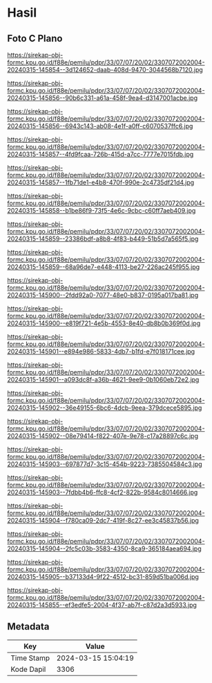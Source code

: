 # Hasil

## Foto C Plano

https://sirekap-obj-formc.kpu.go.id/f88e/pemilu/pdpr/33/07/07/20/02/3307072002004-20240315-145854--3d124652-daab-408d-9470-3044568b7120.jpg

https://sirekap-obj-formc.kpu.go.id/f88e/pemilu/pdpr/33/07/07/20/02/3307072002004-20240315-145856--90b6c331-a61a-458f-9ea4-d3147001acbe.jpg

https://sirekap-obj-formc.kpu.go.id/f88e/pemilu/pdpr/33/07/07/20/02/3307072002004-20240315-145856--6943c143-ab08-4e1f-a0ff-c6070537ffc6.jpg

https://sirekap-obj-formc.kpu.go.id/f88e/pemilu/pdpr/33/07/07/20/02/3307072002004-20240315-145857--4fd9fcaa-726b-415d-a7cc-7777e7015fdb.jpg

https://sirekap-obj-formc.kpu.go.id/f88e/pemilu/pdpr/33/07/07/20/02/3307072002004-20240315-145857--1fb71de1-e4b8-470f-990e-2c4735df21d4.jpg

https://sirekap-obj-formc.kpu.go.id/f88e/pemilu/pdpr/33/07/07/20/02/3307072002004-20240315-145858--b1be86f9-73f5-4e6c-9cbc-c60ff7aeb409.jpg

https://sirekap-obj-formc.kpu.go.id/f88e/pemilu/pdpr/33/07/07/20/02/3307072002004-20240315-145859--23386bdf-a8b8-4f83-b449-51b5d7a565f5.jpg

https://sirekap-obj-formc.kpu.go.id/f88e/pemilu/pdpr/33/07/07/20/02/3307072002004-20240315-145859--68a96de7-e448-4113-be27-226ac245f955.jpg

https://sirekap-obj-formc.kpu.go.id/f88e/pemilu/pdpr/33/07/07/20/02/3307072002004-20240315-145900--2fdd92a0-7077-48e0-b837-0195a017ba81.jpg

https://sirekap-obj-formc.kpu.go.id/f88e/pemilu/pdpr/33/07/07/20/02/3307072002004-20240315-145900--e819f721-4e5b-4553-8e40-db8b0b369f0d.jpg

https://sirekap-obj-formc.kpu.go.id/f88e/pemilu/pdpr/33/07/07/20/02/3307072002004-20240315-145901--e894e986-5833-4db7-b1fd-e7f018171cee.jpg

https://sirekap-obj-formc.kpu.go.id/f88e/pemilu/pdpr/33/07/07/20/02/3307072002004-20240315-145901--a093dc8f-a36b-4621-9ee9-0b1060eb72e2.jpg

https://sirekap-obj-formc.kpu.go.id/f88e/pemilu/pdpr/33/07/07/20/02/3307072002004-20240315-145902--36e49155-6bc6-4dcb-9eea-379dcece5895.jpg

https://sirekap-obj-formc.kpu.go.id/f88e/pemilu/pdpr/33/07/07/20/02/3307072002004-20240315-145902--08e79414-f822-407e-9e78-c17a28897c6c.jpg

https://sirekap-obj-formc.kpu.go.id/f88e/pemilu/pdpr/33/07/07/20/02/3307072002004-20240315-145903--697877d7-3c15-454b-9223-7385504584c3.jpg

https://sirekap-obj-formc.kpu.go.id/f88e/pemilu/pdpr/33/07/07/20/02/3307072002004-20240315-145903--7fdbb4b6-ffc8-4cf2-822b-9584c8014666.jpg

https://sirekap-obj-formc.kpu.go.id/f88e/pemilu/pdpr/33/07/07/20/02/3307072002004-20240315-145904--f780ca09-2dc7-419f-8c27-ee3c45837b56.jpg

https://sirekap-obj-formc.kpu.go.id/f88e/pemilu/pdpr/33/07/07/20/02/3307072002004-20240315-145904--2fc5c03b-3583-4350-8ca9-365184aea694.jpg

https://sirekap-obj-formc.kpu.go.id/f88e/pemilu/pdpr/33/07/07/20/02/3307072002004-20240315-145905--b37133d4-9f22-4512-bc31-859d51ba006d.jpg

https://sirekap-obj-formc.kpu.go.id/f88e/pemilu/pdpr/33/07/07/20/02/3307072002004-20240315-145855--ef3edfe5-2004-4f37-ab7f-c87d2a3d5933.jpg


## Metadata

| Key        | Value               |
| ---------- | ------------------- |
| Time Stamp | 2024-03-15 15:04:19 |
| Kode Dapil | 3306                |



